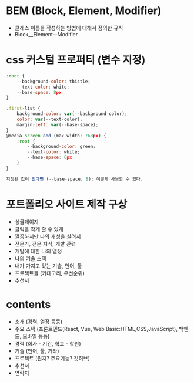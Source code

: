 # BEM (Block, Element, Modifier)

- 클래스 이름을 작성하는 방법에 대해서 정의한 규칙
- Block\_\_Element--Modifier

# css 커스텀 프로퍼티 (변수 지정)

```JavaScript
:root {
    --background-color: thistle;
    --text-color: white;
    --base-space: 8px
}

.first-list {
    background-color: var(--background-color);
    color: var(--text-color);
    margin-left: var(--base-space);
}
@media screen and (max-width: 768px) {
    :root {
        --background-color: green;
        --text-color: white;
        --base-space: 6px
    }
}

지정된 값이 없다면 (--base-space, 8); 이렇게 사용할 수 있다.
```

# 포트폴리오 사이트 제작 구상

- 싱글페이지
- 클릭을 작게 할 수 있게
- 깔끔하지만 나의 개성을 살려서
- 전문가, 전문 지식, 개발 관련
- 개발에 대한 나의 열정
- 나의 기술 스택
- 내가 가지고 있는 기술, 언어, 툴
- 프로젝트들 (카테고리, 우선순위)
- 추천서

# contents

- 소개 (경력, 열정 등등)
- 주요 스택 (프론트엔드(React, Vue, Web Basic:HTML,CSS,JavaScript), 백엔드, 모바일 등등)
- 경력 (회사 - 기간, 학교 - 학원)
- 기술 (언어, 툴, 기타)
- 프로젝트 (뭔지? 주요기능? 깃허브)
- 추천서
- 연락처
